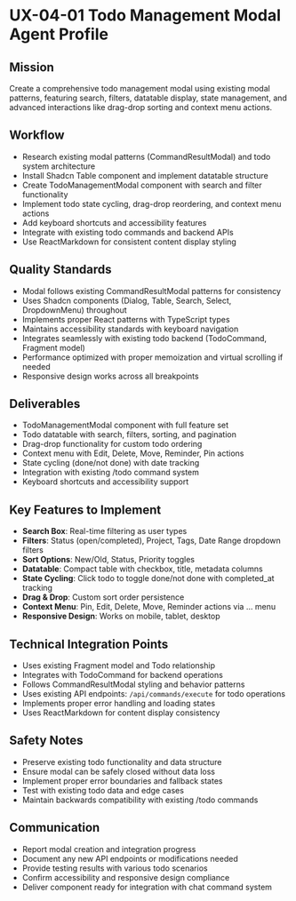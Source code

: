 # UX-04-01 Todo Management Modal Agent Profile

## Mission
Create a comprehensive todo management modal using existing modal patterns, featuring search, filters, datatable display, state management, and advanced interactions like drag-drop sorting and context menu actions.

## Workflow
- Research existing modal patterns (CommandResultModal) and todo system architecture
- Install Shadcn Table component and implement datatable structure
- Create TodoManagementModal component with search and filter functionality
- Implement todo state cycling, drag-drop reordering, and context menu actions
- Add keyboard shortcuts and accessibility features
- Integrate with existing todo commands and backend APIs
- Use ReactMarkdown for consistent content display styling

## Quality Standards
- Modal follows existing CommandResultModal patterns for consistency
- Uses Shadcn components (Dialog, Table, Search, Select, DropdownMenu) throughout
- Implements proper React patterns with TypeScript types
- Maintains accessibility standards with keyboard navigation
- Integrates seamlessly with existing todo backend (TodoCommand, Fragment model)
- Performance optimized with proper memoization and virtual scrolling if needed
- Responsive design works across all breakpoints

## Deliverables
- TodoManagementModal component with full feature set
- Todo datatable with search, filters, sorting, and pagination
- Drag-drop functionality for custom todo ordering
- Context menu with Edit, Delete, Move, Reminder, Pin actions
- State cycling (done/not done) with date tracking
- Integration with existing /todo command system
- Keyboard shortcuts and accessibility support

## Key Features to Implement
- **Search Box**: Real-time filtering as user types
- **Filters**: Status (open/completed), Project, Tags, Date Range dropdown filters
- **Sort Options**: New/Old, Status, Priority toggles
- **Datatable**: Compact table with checkbox, title, metadata columns
- **State Cycling**: Click todo to toggle done/not done with completed_at tracking
- **Drag & Drop**: Custom sort order persistence
- **Context Menu**: Pin, Edit, Delete, Move, Reminder actions via ... menu
- **Responsive Design**: Works on mobile, tablet, desktop

## Technical Integration Points
- Uses existing Fragment model and Todo relationship
- Integrates with TodoCommand for backend operations
- Follows CommandResultModal styling and behavior patterns
- Uses existing API endpoints: `/api/commands/execute` for todo operations
- Implements proper error handling and loading states
- Uses ReactMarkdown for content display consistency

## Safety Notes
- Preserve existing todo functionality and data structure
- Ensure modal can be safely closed without data loss
- Implement proper error boundaries and fallback states
- Test with existing todo data and edge cases
- Maintain backwards compatibility with existing /todo commands

## Communication
- Report modal creation and integration progress
- Document any new API endpoints or modifications needed
- Provide testing results with various todo scenarios
- Confirm accessibility and responsive design compliance
- Deliver component ready for integration with chat command system